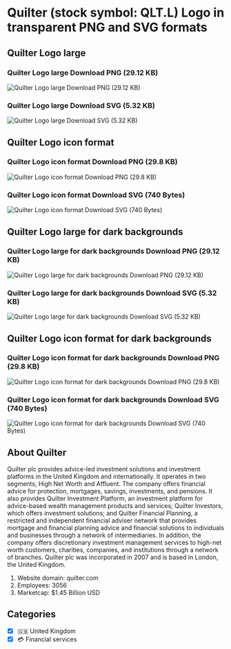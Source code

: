 # Quilter (stock symbol: QLT.L) Logo in transparent PNG and SVG formats

## Quilter Logo large

### Quilter Logo large Download PNG (29.12 KB)

![Quilter Logo large Download PNG (29.12 KB)](/img/orig/QLT.L_BIG-c21e239d.png)

### Quilter Logo large Download SVG (5.32 KB)

![Quilter Logo large Download SVG (5.32 KB)](/img/orig/QLT.L_BIG-4365ca42.svg)

## Quilter Logo icon format

### Quilter Logo icon format Download PNG (29.8 KB)

![Quilter Logo icon format Download PNG (29.8 KB)](/img/orig/QLT.L-6ef62fa0.png)

### Quilter Logo icon format Download SVG (740 Bytes)

![Quilter Logo icon format Download SVG (740 Bytes)](/img/orig/QLT.L-bbd10ae2.svg)

## Quilter Logo large for dark backgrounds

### Quilter Logo large for dark backgrounds Download PNG (29.12 KB)

![Quilter Logo large for dark backgrounds Download PNG (29.12 KB)](/img/orig/QLT.L_BIG.D-ccffe0a5.png)

### Quilter Logo large for dark backgrounds Download SVG (5.32 KB)

![Quilter Logo large for dark backgrounds Download SVG (5.32 KB)](/img/orig/QLT.L_BIG.D-260d046a.svg)

## Quilter Logo icon format for dark backgrounds

### Quilter Logo icon format for dark backgrounds Download PNG (29.8 KB)

![Quilter Logo icon format for dark backgrounds Download PNG (29.8 KB)](/img/orig/QLT.L.D-92327286.png)

### Quilter Logo icon format for dark backgrounds Download SVG (740 Bytes)

![Quilter Logo icon format for dark backgrounds Download SVG (740 Bytes)](/img/orig/QLT.L.D-8a99204a.svg)

## About Quilter

Quilter plc provides advice-led investment solutions and investment platforms in the United Kingdom and internationally. It operates in two segments, High Net Worth and Affluent. The company offers financial advice for protection, mortgages, savings, investments, and pensions. It also provides Quilter Investment Platform, an investment platform for advice-based wealth management products and services; Quilter Investors, which offers investment solutions; and Quilter Financial Planning, a restricted and independent financial adviser network that provides mortgage and financial planning advice and financial solutions to individuals and businesses through a network of intermediaries. In addition, the company offers discretionary investment management services to high-net worth customers, charities, companies, and institutions through a network of branches. Quilter plc was incorporated in 2007 and is based in London, the United Kingdom.

1. Website domain: quilter.com
2. Employees: 3056
3. Marketcap: $1.45 Billion USD


## Categories
- [x] 🇬🇧 United Kingdom
- [x] 💳 Financial services
